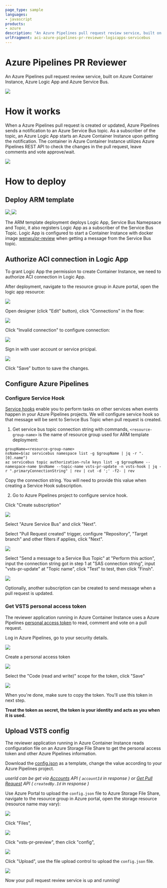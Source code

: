 ```yaml
---
page_type: sample
languages:
- javascript
products:
- azure
description: "An Azure Pipelines pull request review service, built on Azure Container Instance, Azure Logic App and Azure Service Bus."
urlFragment: aci-azure-pipelines-pr-reviewer-logicapps-servicebus
---
```



# Azure Pipelines PR Reviewer

An Azure Pipelines pull request review service, built on Azure Container Instance, Azure Logic App and Azure Service Bus.

![](images/review_bot.png)

# How it works
When a Azure Pipelines pull request is created or updated, Azure Pipelines sends a notification to an Azure Service Bus topic. As a subscriber of the topic, an Azure Logic App starts an Azure Container Instance upon getting the notification. The container in Azure Container Instance utilizes Azure Pipelines REST API to check the changes in the pull request, leave comments and vote approve/wait.

![](images/vsts-pr-reviewer.png)

# How to deploy

## Deploy ARM template
<a href="https://portal.azure.com/#create/Microsoft.Template/uri/https%3A%2F%2Fraw.githubusercontent.com%2Fwenwu449%2Fvsts-pr-reviewer%2Fmaster%2Fazuredeploy.json" target="_blank">
    <img src="http://azuredeploy.net/deploybutton.png"/>
</a>
<a href="http://armviz.io/#/?load=https%3A%2F%2Fraw.githubusercontent.com%2Fwenwu449%2Fvsts-pr-reviewer%2Fmaster%2Fazuredeploy.json" target="_blank">
    <img src="http://armviz.io/visualizebutton.png"/>
</a>

The ARM template deployment deploys Logic App, Service Bus Namepsace and Topic, it also registers Logic App as a subscriber of the Service Bus Topic. Logic App is configured to start a Container Instance with docker image [wenwu/pr-review](https://hub.docker.com/r/wenwu449/pr-review/) when getting a message from the Service Bus topic.

## Authorize ACI connection in Logic App
To grant Logic App the permission to create Container Instance, we need to authorize ACI connection in Logic App.

After deployment, navigate to the resource group in Azure portal, open the logic app resource:

![](images/authz_aci_1.png)

Open designer (click "Edit" button), click "Connections" in the flow:

![](images/authz_aci_2.png)

Click "Invalid connection" to configure connection:

![](images/authz_aci_3.png)

Sign in with user account or service pricipal.

![](images/authz_aci_4.png)

Click "Save" button to save the changes.

## Configure Azure Pipelines

### Configure Service Hook

[Service hooks](https://docs.microsoft.com/en-us/vsts/service-hooks/overview?view=vsts) enable you to perform tasks on other services when events happen in your Azure Pipelines projects. We will configure service hook so that message will be sent to Serivce Bus Topic when pull request is created.

1. Get service bus topic connection string with commands, `<resource-group-name>` is the name of resource group used for ARM template deployment:
```
groupName=<resource-group-name>
nsName=$(az servicebus namespace list -g $groupName | jq -r ".[0].name")
az servicebus topic authorization-rule keys list -g $groupName --namespace-name $nsName --topic-name vsts-pr-update -n vsts-hook | jq -r ".primaryConnectionString" | rev | cut -d ';' -f2- | rev
```
Copy the connection string. You will need to provide this value when creating a Service Hook subscription.

2. Go to Azure Pipelines project to configure service hook.

Click "Create subscription"

![](https://docs.microsoft.com/vsts/service-hooks/services/_img/add-service-hook.png)

Select "Azure Service Bus" and click "Next".

Select "Pull Request created" trigger, configure "Repository", "Target branch" and other filters if applies, click "Next".

![](images/vsts_service_hook_1.png)

Select "Send a message to a Service Bus Topic" at "Perform this action", input the connection string got in step 1 at "SAS connection string", input "vsts-pr-update" at "Topic name", click "Test" to test, then click "Finsh".

![](images/vsts_service_hook_2.png)

Optionally, another subscription can be created to send message when a pull request is updated.

### Get VSTS personal access token

The reviewer application running in Azure Container Instance uses a Azure Pipelines [personal access token](https://docs.microsoft.com/en-us/vsts/integrate/get-started/authentication/pats?view=vsts) to read, comment and vote on a pull request.

Log in Azure Pipelines, go to your security details.

![](https://docs.microsoft.com/vsts/git/_shared/_img/my-profile-team-services.png?view=vsts)

Create a personal access token

![](https://docs.microsoft.com/vsts/git/_shared/_img/add-personal-access-token.png?view=vsts)

Select the "Code (read and write)" scope for the token, click "Save"

![](images/vsts_pat.png)

When you're done, make sure to copy the token. You'll use this token in next step.

**Treat the token as secret, the token is your identity and acts as you when it is used.**

## Upload VSTS config

The reviewer application running in Azure Container Instance reads configuration file on an Azure Storage File Share to get the personal access token and other Azure Pipelines information. 

Download the [config.json](https://raw.githubusercontent.com/wenwu449/vsts-pr-review-sample/master/config.json) as a template, change the value according to your Azure Pipelines project.

*userId can be get via [Accounts](https://docs.microsoft.com/en-us/rest/api/vsts/account/accounts/list) API ( `accountId` in response ) or [Get Pull Request](https://docs.microsoft.com/en-us/rest/api/vsts/git/pull%20requests/get%20pull%20request) API ( `createdBy.Id` in response )*

Use Azure Portal to upload the `config.json` file to Azure Storage File Share, navigate to the resource group in Azure portal, open the storage resource (resource name may vary):

![](images/share_upload_1.png)

Click "Files",

![](images/share_upload_2.png)

Click "vsts-pr-preview", then click "config",

![](images/share_upload_3.png)

Click "Upload", use the file upload control to upload the `config.json` file.

![](images/share_upload_4.png)

Now your pull request review service is up and running!

